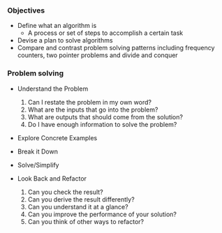 ### Objectives

* Define what an algorithm is
    - A process or set of steps to accomplish a certain task
* Devise a plan to solve algorithms
* Compare and contrast problem solving patterns including frequency counters, two pointer problems and divide and conquer

### Problem solving
* Understand the Problem
    1. Can I restate the problem in my own word?
    2. What are the inputs that go into the problem?
    3. What are outputs that should come from the solution?
    4. Do I have enough information to solve the problem?

* Explore Concrete Examples
* Break it Down
* Solve/Simplify
* Look Back and Refactor
    1. Can you check the result?
    2. Can you derive the result differently?
    3. Can you understand it at a glance?
    4. Can you improve the performance of your solution?
    5. Can you think of other ways to refactor?